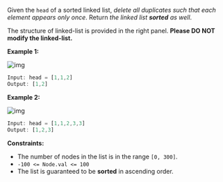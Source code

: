 Given the `head` of a sorted linked list, *delete all duplicates such that each element appears only once*. Return *the linked list **sorted** as well*. 

The structure of linked-list is provided in the right panel. **Please DO NOT modify the linked-list.**

**Example 1:**

![img](https://assets.leetcode.com/uploads/2021/01/04/list1.jpg)

```javascript
Input: head = [1,1,2]
Output: [1,2]
```

**Example 2:**

![img](https://assets.leetcode.com/uploads/2021/01/04/list2.jpg)

```javascript
Input: head = [1,1,2,3,3]
Output: [1,2,3]
```

 

**Constraints:**

- The number of nodes in the list is in the range `[0, 300]`.
- `-100 <= Node.val <= 100`
- The list is guaranteed to be **sorted** in ascending order.
